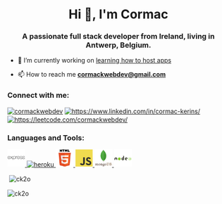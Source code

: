 <h1 align="center">Hi 👋, I'm Cormac</h1>
<h3 align="center">A passionate full stack developer from Ireland, living in Antwerp, Belgium.</h3>

- 🔭 I’m currently working on [learning how to host apps](https://github.com/CK2O/todo-mvc-auth-microsoft)

- 📫 How to reach me **cormackwebdev@gmail.com**

<h3 align="left">Connect with me:</h3>
<p align="left">
<a href="https://twitter.com/cormackwebdev" target="blank"><img align="center" src="https://raw.githubusercontent.com/rahuldkjain/github-profile-readme-generator/master/src/images/icons/Social/twitter.svg" alt="cormackwebdev" height="30" width="40" /></a>
<a href="https://linkedin.com/in/https://www.linkedin.com/in/cormac-kerins/" target="blank"><img align="center" src="https://raw.githubusercontent.com/rahuldkjain/github-profile-readme-generator/master/src/images/icons/Social/linked-in-alt.svg" alt="https://www.linkedin.com/in/cormac-kerins/" height="30" width="40" /></a>
<a href="https://www.leetcode.com/https://leetcode.com/cormackwebdev/" target="blank"><img align="center" src="https://raw.githubusercontent.com/rahuldkjain/github-profile-readme-generator/master/src/images/icons/Social/leet-code.svg" alt="https://leetcode.com/cormackwebdev/" height="30" width="40" /></a>
</p>

<h3 align="left">Languages and Tools:</h3>
<p align="left"> <a href="https://expressjs.com" target="_blank" rel="noreferrer"> <img src="https://raw.githubusercontent.com/devicons/devicon/master/icons/express/express-original-wordmark.svg" alt="express" width="40" height="40"/> </a> <a href="https://heroku.com" target="_blank" rel="noreferrer"> <img src="https://www.vectorlogo.zone/logos/heroku/heroku-icon.svg" alt="heroku" width="40" height="40"/> </a> <a href="https://www.w3.org/html/" target="_blank" rel="noreferrer"> <img src="https://raw.githubusercontent.com/devicons/devicon/master/icons/html5/html5-original-wordmark.svg" alt="html5" width="40" height="40"/> </a> <a href="https://developer.mozilla.org/en-US/docs/Web/JavaScript" target="_blank" rel="noreferrer"> <img src="https://raw.githubusercontent.com/devicons/devicon/master/icons/javascript/javascript-original.svg" alt="javascript" width="40" height="40"/> </a> <a href="https://www.mongodb.com/" target="_blank" rel="noreferrer"> <img src="https://raw.githubusercontent.com/devicons/devicon/master/icons/mongodb/mongodb-original-wordmark.svg" alt="mongodb" width="40" height="40"/> </a> <a href="https://nodejs.org" target="_blank" rel="noreferrer"> <img src="https://raw.githubusercontent.com/devicons/devicon/master/icons/nodejs/nodejs-original-wordmark.svg" alt="nodejs" width="40" height="40"/> </a> </p>

<p>&nbsp;<img align="center" src="https://github-readme-stats.vercel.app/api?username=ck2o&show_icons=true&locale=en" alt="ck2o" /></p>

<p><img align="center" src="https://github-readme-streak-stats.herokuapp.com/?user=ck2o&" alt="ck2o" /></p>

